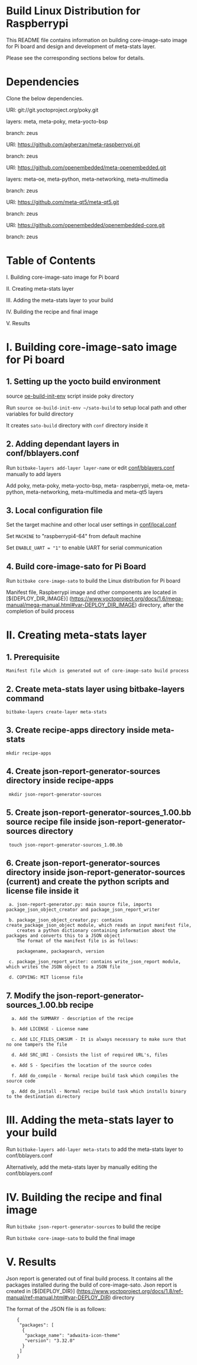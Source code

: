 Build Linux Distribution for Raspberrypi
===========================================

This README file contains information on building core-image-sato image for
Pi board and design and development of meta-stats layer. 

Please see the corresponding sections below for details.

Dependencies
==================================================

  Clone the below dependencies.

  URI: git://git.yoctoproject.org/poky.git
  
  layers: meta, meta-poky, meta-yocto-bsp
  
  branch: zeus
  
  URI: https://github.com/agherzan/meta-raspberrypi.git
  
  branch: zeus
  
  URI: https://github.com/openembedded/meta-openembedded.git
  
  layers: meta-oe, meta-python, meta-networking, meta-multimedia
  
  branch: zeus
  
  URI: https://github.com/meta-qt5/meta-qt5.git
  
  branch: zeus
  
  URI: https://github.com/openembedded/openembedded-core.git
  
  branch: zeus
  
Table of Contents
==============================================

  I. Building core-image-sato image for Pi board
  
  II. Creating meta-stats layer
  
  III. Adding the meta-stats layer to your build
  
  IV. Building the recipe and final image
  
  V. Results
  
# I. Building core-image-sato image for Pi board

## 1. Setting up the yocto build environment

  source [oe-build-init-env](https://www.yoctoproject.org/docs/1.8/ref-manual/ref-manual.html#structure-core-script) script inside poky directory
   
  Run `source oe-build-init-env ~/sato-build` to setup local path
  and other variables for build directory
  
  It creates `sato-build` directory with `conf` directory inside it
  
## 2. Adding dependant layers in conf/bblayers.conf
  
  Run `bitbake-layers add-layer layer-name`
  or edit [conf/bblayers.conf](https://www.yoctoproject.org/docs/1.8/ref-manual/ref-manual.html#structure-build-conf-bblayers.conf) manually to add layers
  
  Add poky, meta-poky, meta-yocto-bsp, meta-
  raspberrypi, meta-oe, meta-python, meta-networking, meta-multimedia
  and meta-qt5 layers
  
## 3. Local configuration file

  Set the target machine and other local user settings in [conf/local.conf](https://www.yoctoproject.org/docs/1.8/ref-manual/ref-manual.html#structure-build-conf-local.conf)
  
  Set `MACHINE` to "raspberrypi4-64" from default machine
  
  Set `ENABLE_UART = "1"` to enable UART for serial communication
  
## 4. Build core-image-sato for Pi Board

  Run `bitbake core-image-sato` to build the Linux distribution for Pi board
  
  Manifest file, Raspberrypi image and other components are located in [${DEPLOY_DIR_IMAGE}]
  (https://www.yoctoproject.org/docs/1.6/mega-manual/mega-manual.html#var-DEPLOY_DIR_IMAGE) directory, 
  after the completion of build process
  
# II. Creating meta-stats layer

## 1. Prerequisite

    Manifest file which is generated out of core-image-sato build process

## 2. Create meta-stats layer using bitbake-layers command

    bitbake-layers create-layer meta-stats

## 3. Create recipe-apps directory inside meta-stats

    mkdir recipe-apps

## 4. Create json-report-generator-sources directory inside recipe-apps

     mkdir json-report-generator-sources

## 5. Create json-report-generator-sources_1.00.bb source recipe file inside json-report-generator-sources directory

     touch json-report-generator-sources_1.00.bb

## 6. Create json-report-generator-sources directory inside json-report-generator-sources (current) and create the python scripts and license file inside it 

     a. json-report-generator.py: main source file, imports package_json_object_creator and package_json_report_writer

     b. package_json_object_creator.py: contains create_package_json_object module, which reads an input manifest file,
        creates a python dictionary containing information about the packages and converts this to a JSON object
        The format of the manifest file is as follows:
        
        packagename, packagearch, version
        
     c. package_json_report_writer: contains write_json_report module, which writes the JSON object to a JSON file
            
     d. COPYING: MIT license file
        
## 7. Modify the json-report-generator-sources_1.00.bb recipe

      a. Add the SUMMARY - description of the recipe
      
      b. Add LICENSE - License name
      
      c. Add LIC_FILES_CHKSUM - It is always necessary to make sure that no one tampers the file
      
      d. Add SRC_URI - Consists the list of required URL's, files
      
      e. Add S - Specifies the location of the source codes
      
      f. Add do_compile - Normal recipe build task which compiles the source code
      
      g. Add do_install - Normal recipe build task which installs binary to the destination directory
      
#  III. Adding the meta-stats layer to your build

   Run `bitbake-layers add-layer meta-stats` to add the meta-stats layer to conf/bblayers.conf

   Alternatively, add the meta-stats layer by manually editing the conf/bblayers.conf
   
# IV. Building the recipe and final image

   Run `bitbake json-report-generator-sources` to build the recipe

   Run `bitbake core-image-sato` to build the final image
   
# V. Results

  Json report is generated out of final build process.
  It contains all the packages installed during the build of core-image-sato.
  Json report is created in [${DEPLOY_DIR}]
  (https://www.yoctoproject.org/docs/1.8/ref-manual/ref-manual.html#var-DEPLOY_DIR) directory
  
  The format of the JSON file is as follows:
        
        {
         "packages": [
          {
           "package_name": "adwaita-icon-theme"
           "version": "3.32.0"
          }
         ]
        }
